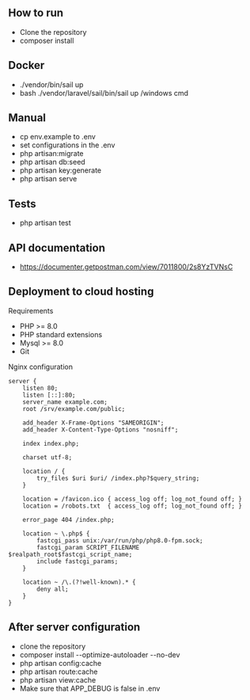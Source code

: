 ## How to run
- Clone the repository
- composer install
## Docker
- ./vendor/bin/sail up
- bash ./vendor/laravel/sail/bin/sail up    /windows cmd
## Manual
- cp env.example to .env
- set configurations in the .env
- php artisan:migrate
- php artisan db:seed
- php artisan key:generate
- php artisan serve
## Tests
- php artisan test
## API documentation
- https://documenter.getpostman.com/view/7011800/2s8YzTVNsC

## Deployment to cloud hosting
Requirements
- PHP >= 8.0
- PHP standard extensions
- Mysql >= 8.0
- Git

Nginx configuration

    server {
        listen 80;
        listen [::]:80;
        server_name example.com;
        root /srv/example.com/public;
    
        add_header X-Frame-Options "SAMEORIGIN";
        add_header X-Content-Type-Options "nosniff";
     
        index index.php;
     
        charset utf-8;
     
        location / {
            try_files $uri $uri/ /index.php?$query_string;
        }
     
        location = /favicon.ico { access_log off; log_not_found off; }
        location = /robots.txt  { access_log off; log_not_found off; }
     
        error_page 404 /index.php;
     
        location ~ \.php$ {
            fastcgi_pass unix:/var/run/php/php8.0-fpm.sock;
            fastcgi_param SCRIPT_FILENAME $realpath_root$fastcgi_script_name;
            include fastcgi_params;
        }
     
        location ~ /\.(?!well-known).* {
            deny all;
        }
    }   

## After server configuration
- clone the repository
- composer install --optimize-autoloader --no-dev
- php artisan config:cache
- php artisan route:cache
- php artisan view:cache
- Make sure that APP_DEBUG is false in .env
